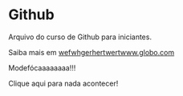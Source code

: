 # Github

Arquivo do curso de Github para iniciantes.

Saiba mais em [wefwhgerhertwertwww.globo.com](http://globo.com)

Modefócaaaaaaaa!!!

Clique aqui para nada acontecer!